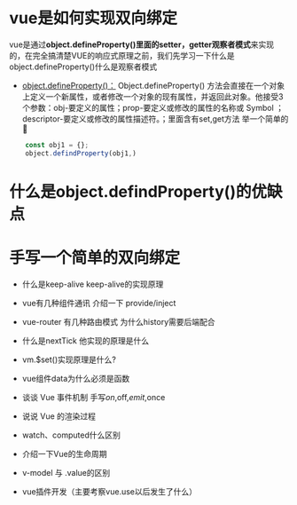 # vue是如何实现双向绑定
vue是通过**object.defineProperty()**里面的setter，getter**观察者模式**来实现的，在完全搞清楚VUE的响应式原理之前，我们先学习一下什么是object.defineProperty()什么是观察者模式
- [object.defineProperty()：](https://developer.mozilla.org/zh-CN/docs/Web/JavaScript/Reference/Global_Objects/Object/defineProperty)
Object.defineProperty() 方法会直接在一个对象上定义一个新属性，或者修改一个对象的现有属性，并返回此对象。他接受3个参数：obj-要定义的属性；prop-要定义或修改的属性的名称或 Symbol ；descriptor-要定义或修改的属性描述符。；里面含有set,get方法
举一个简单的🌰
```js
    const obj1 = {};
    object.defindProperty(obj1,)
```
# 什么是object.defindProperty()的优缺点

# 手写一个简单的双向绑定


- 什么是keep-alive keep-alive的实现原理

- vue有几种组件通讯 介绍一下 provide/inject

- vue-router 有几种路由模式 为什么history需要后端配合

- 什么是nextTick 他实现的原理是什么

- vm.$set()实现原理是什么?

- vue组件data为什么必须是函数

- 谈谈 Vue 事件机制 手写$on,$off,$emit,$once

- 说说 Vue 的渲染过程

- watch、computed什么区别

- 介绍一下Vue的生命周期

- v-model 与 .value的区别

- vue插件开发（主要考察vue.use以后发生了什么）
